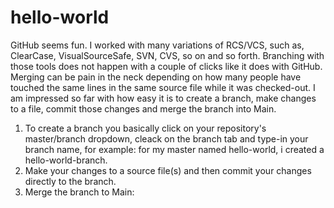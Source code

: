 # hello-world

GitHub seems fun. I worked with many variations of RCS/VCS, such as, ClearCase, VisualSourceSafe, SVN, CVS, so on and so forth.
Branching with those tools does not happen with a couple of clicks like it does with GitHub. Merging can be pain in the neck depending on how many people have touched the same lines in the same source file while it was checked-out.
I am impressed so far with how easy it is to create a branch, make changes to a file, commit those changes and merge the branch into Main.
1. To create a branch you basically click on your repository's master/branch dropdown, cleack on the branch tab and type-in your branch name, for example: for my master named hello-world, i created a hello-world-branch.
2. Make your changes to a source file(s) and then commit your changes directly to the branch.
3. Merge the branch to Main: 
